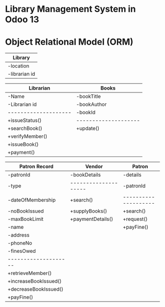 Library Management System in Odoo 13
=====================================
Object Relational Model (ORM)
=====================================


Library             |   
--------------------|                      
-location           |   
-librarian id       |

Librarian           | Books               |
--------------------| --------------------|
-Name               | -bookTitle          |
-Librarian id       | -bookAuthor         |
--------------------| -bookId             |
+issueStatus()      | --------------------|
+searchBook()       | +update()           |
+verifyMember()     |
+issueBook()        |
+payment()          |

Patron Record       | Vendor              | Patron              |
--------------------| --------------------| --------------------|
-patronId           | -bookDetails        | -details            |
-type               | --------------------| -patronId           |
-dateOfMembership   | +search()           | --------------------|
-noBookIssued       | +supplyBooks()      | +search()           |
-maxBookLimit       | +paymentDetails()   | +request()          |
-name               |                     | +payFine()          |
-address            |
-phoneNo            |
-finesOwed          |
--------------------|
+retrieveMember()    |
+increaseBookIssued()|
+decreaseBookIssued()|
+payFine()           |







